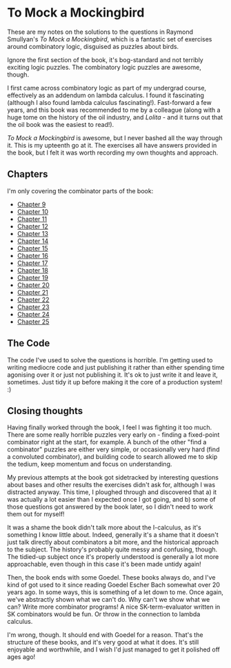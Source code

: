 # To Mock a Mockingbird

These are my notes on the solutions to the questions in Raymond
Smullyan's *To Mock a Mockingbird*, which is a fantastic set of
exercises around combinatory logic, disguised as puzzles about birds.

Ignore the first section of the book, it's bog-standard and not
terribly exciting logic puzzles. The combinatory logic puzzles are
awesome, though.

I first came across combinatory logic as part of my undergrad course,
effectively as an addendum on lambda calculus. I found it fascinating
(although I also found lambda calculus fascinating!). Fast-forward a
few years, and this book was recommended to me by a colleague (along
with a huge tome on the history of the oil industry, and *Lolita* -
and it turns out that the oil book was the easiest to read!).

*To Mock a Mockingbird* is awesome, but I never bashed all the way
through it. This is my upteenth go at it. The exercises all have
answers provided in the book, but I felt it was worth recording my own
thoughts and approach.

## Chapters

I'm only covering the combinator parts of the book:

 * [Chapter 9](Chapter9.md)
 * [Chapter 10](Chapter10.md)
 * [Chapter 11](Chapter11.md)
 * [Chapter 12](Chapter12.md)
 * [Chapter 13](Chapter13.md)
 * [Chapter 14](Chapter14.md)
 * [Chapter 15](Chapter15.md)
 * [Chapter 16](Chapter16.md)
 * [Chapter 17](Chapter17.md)
 * [Chapter 18](Chapter18.md)
 * [Chapter 19](Chapter19.md)
 * [Chapter 20](Chapter20.md)
 * [Chapter 21](Chapter21.md)
 * [Chapter 22](Chapter22.md)
 * [Chapter 23](Chapter23.md)
 * [Chapter 24](Chapter24.md)
 * [Chapter 25](Chapter25.md)

## The Code

The code I've used to solve the questions is horrible. I'm getting
used to writing mediocre code and just publishing it rather than
either spending time agonising over it or just not publishing it. It's
ok to just write it and leave it, sometimes. Just tidy it up before
making it the core of a production system! :)

## Closing thoughts

Having finally worked through the book, I feel I was fighting it too
much. There are some really horrible puzzles very early on - finding a
fixed-point combinator right at the start, for example. A bunch of the
other "find a combinator" puzzles are either very simple, or
occasionally very hard (find a convoluted combinator), and building
code to search allowed me to skip the tedium, keep momentum and focus
on understanding.

My previous attempts at the book got sidetracked by interesting
questions about bases and other results the exercises didn't ask for,
although I was distracted anyway. This time, I ploughed through and
discovered that a) it was actually a lot easier than I expected once I
got going, and b) some of those questions got answered by the book
later, so I didn't need to work them out for myself!

It was a shame the book didn't talk more about the I-calculus, as it's
something I know little about. Indeed, generally it's a shame that it
doesn't just talk directly about combinators a bit more, and the
historical approach to the subject. The history's probably quite messy
and confusing, though. The tidied-up subject once it's properly
understood is generally a lot more approachable, even though in this
case it's been made untidy again!

Then, the book ends with some Goedel. These books always do, and I've
kind of got used to it since reading Goedel Escher Bach somewhat over
20 years ago. In some ways, this is something of a let down to me.
Once again, we've abstractly shown what we can't do. Why can't we show
what we can? Write more combinator programs! A nice SK-term-evaluator
written in SK combinators would be fun. Or throw in the connection to
lambda calculus.

I'm wrong, though. It should end with Goedel for a reason. That's the
structure of these books, and it's very good at what it does. It's
still enjoyable and worthwhile, and I wish I'd just managed to get it
polished off ages ago!
